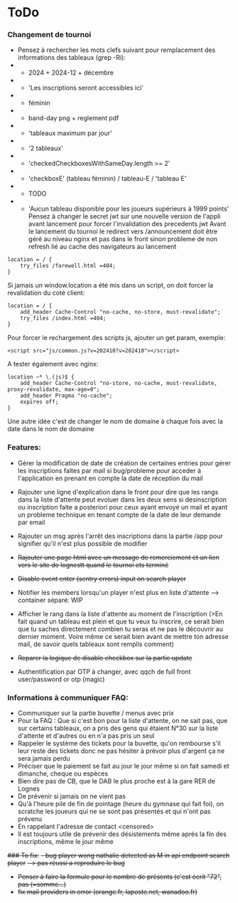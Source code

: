 # ToDo

### Changement de tournoi
- Pensez à rechercher les mots clefs suivant pour remplacement  des informations des tableaux (grep -Ri):
- - 2024 + 2024-12 + décembre
- - 'Les inscriptions seront accessibles ici'
- - féminin
- - band-day png + reglement pdf
- - 'tableaux maximum par jour'
- - '2 tableaux'
- - 'checkedCheckboxesWithSameDay.length >= 2'
- - 'checkboxE' (tableau féminin) / tableau-E / 'tableau E'
- - TODO
- - 'Aucun tableau disponible pour les joueurs supérieurs à 1999 points'
Pensez à changer le secret jwt sur une nouvelle version de l'appli avant lancement pour forcer l'invalidation des precedents jwt
Avant le lancement du tournoi le redirect vers /announcement doit être géré au niveau nginx et pas dans le front sinon probleme de non refresh lié au cache des navigateurs au lancement
```
location = / {
    try_files /farewell.html =404;
}
```
Si jamais un window.location a été mis dans un script, on doit forcer la revalidation du coté client:
```
location = / {
    add_header Cache-Control "no-cache, no-store, must-revalidate";
    try_files /index.html =404;
}
```

Pour forcer le rechargement des scripts js, ajouter un get param, exemple:
```
<script src="js/common.js?v=202410?v=202410"></script>
```

A tester également avec nginx:
```
location ~* \.(js)$ {
    add_header Cache-Control "no-store, no-cache, must-revalidate, proxy-revalidate, max-age=0";
    add_header Pragma "no-cache";
    expires off;
}
```

Une autre idée c'est de changer le nom de domaine à chaque fois avec la date dans le nom de domaine

### Features:
- Gérer la modification de date de création de certaines entries pour gérer les inscriptions faites par mail si bug/probleme pour acceder à l'application en prenant en compte la date de réception du mail

- Rajouter une ligne d'explication dans le front pour dire que les rangs dans la liste d'attente peut evoluer dans les deux sens si desinscription ou inscription faite a posteriori pour ceux ayant envoyé un mail et ayant un probleme technique en tenant compte de la date de leur demande par email

- Rajouter un msg après l'arrêt des inscriptions dans la partie /app pour signifier qu'il n'est plus possible de modifier
- ~~Rajouter une page html avec un message de remerciement et un lien vers le site de lognestt quand le tournoi ets terminé~~
- ~~Disable event enter (sentry errors) input on search player~~
- Notifier les members lorsqu'un player n'est plus en liste d'attente
--> container séparé: WIP
- Afficher le rang dans la liste d'attente au moment de l'inscription (>En fait quand un tableau est plein et que tu veux tu inscrire, ce serait bien que tu saches directement combien tu seras et ne pas le découvrir au dernier moment. Voire même ce serait bien avant de mettre ton adresse mail, de savoir quels tableaux sont remplis comment)
- ~~Reparer la logique de disable checkbox sur la partie update~~
- Authentification par OTP à changer, avec qqch de full front user/password or otp (magic)

### Informations à communiquer FAQ:
- Communiquer sur la partie buvette / menus avec prix
- Pour la FAQ : Que si c'est bon pour la liste d'attente, on ne sait pas, que sur certains tableaux, on a pris des gens qui étaient N°30 sur la liste d'attente et d'autres ou en n'a pas pris un seul
- Rappeler le système des tickets pour la buvette, qu'on rembourse s'il leur reste des tickets donc ne pas hésiter à prévoir plus d'argent ça ne sera jamais perdu
- Préciser que le paiement se fait au jour le jour même si on fait samedi et dimanche, cheque ou espèces
- Bien dire pas de CB, que le DAB le plus proche est à la gare RER de Lognes
- De prévenir si jamais on ne vient pas
- Qu'à l'heure pile de fin de pointage (heure du gymnase qui fait foi), on scratche les joueurs qui ne se sont pas présentés et qui n'ont pas prévenu
- En rappelant l'adresse de contact \<censored\>
- Il est toujours utile de prévenir des désistements même après la fin des inscriptions, même le jour même

~~### To fix:~~
~~- bug player wong nathalie detected as M in api endpoint search player~~
~~--> pas réussi a reproduire le bug~~
- ~~Penser à faire la formule pour le nombre de présents (c'est écrit "72", pas (=somme...)~~
- ~~fix mail providers in error (orange.fr, laposte.net, wanadoo.fr)~~
